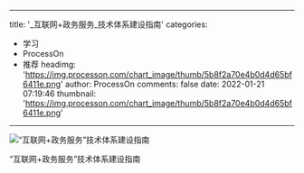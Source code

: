 
---
title: '_互联网+政务服务_技术体系建设指南'
categories: 
 - 学习
 - ProcessOn
 - 推荐
headimg: 'https://img.processon.com/chart_image/thumb/5b8f2a70e4b0d4d65bf6411e.png'
author: ProcessOn
comments: false
date: 2022-01-21 07:19:46
thumbnail: 'https://img.processon.com/chart_image/thumb/5b8f2a70e4b0d4d65bf6411e.png'
---

<div>   
<img class="thumb" alt="“互联网+政务服务”技术体系建设指南" src="https://img.processon.com/chart_image/thumb/5b8f2a70e4b0d4d65bf6411e.png" referrerpolicy="no-referrer">
<p>“互联网+政务服务”技术体系建设指南</p>  
</div>
            
